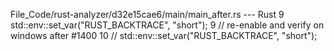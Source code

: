 File_Code/rust-analyzer/d32e15cae6/main/main_after.rs --- Rust
9     std::env::set_var("RUST_BACKTRACE", "short");                                                                                                          9     // re-enable and verify on windows after #1400
                                                                                                                                                            10     // std::env::set_var("RUST_BACKTRACE", "short");

